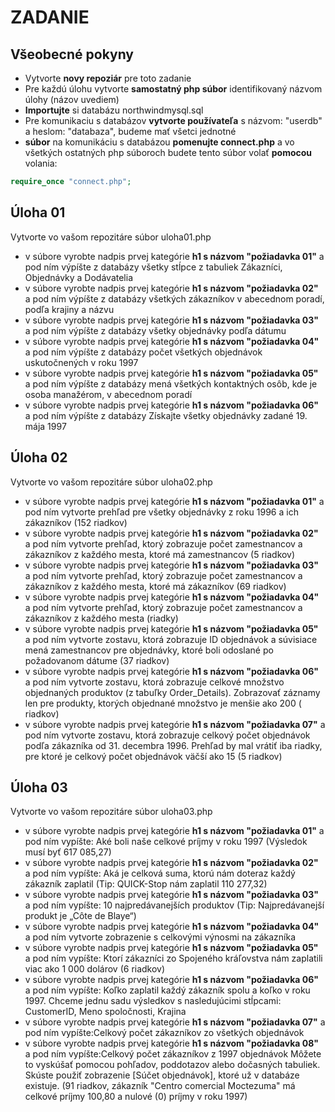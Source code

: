 # ZADANIE 
## Všeobecné pokyny

- Vytvorte **novy repoziár** pre toto zadanie
- Pre každú úlohu vytvorte **samostatný php súbor** identifikovaný názvom úlohy (názov uvediem)
- **Importujte** si databázu northwindmysql.sql
- Pre komunikaciu s databázov **vytvorte používateľa** s názvom: "userdb" a heslom: "databaza", budeme mať všetci jednotné
- **súbor** na komunikáciu s databázou **pomenujte connect.php** a vo všetkých ostatných php súboroch budete tento súbor volať **pomocou** volania: 
```php
require_once "connect.php";
```

## Úloha 01 
Vytvorte vo vašom repozitáre súbor  uloha01.php
- v súbore vyrobte nadpis prvej kategórie **h1 s názvom "požiadavka 01"** a pod ním výpíšte z databázy všetky stĺpce z tabuliek Zákazníci, Objednávky a Dodávatelia
-  v súbore vyrobte nadpis prvej kategórie **h1 s názvom "požiadavka 02"** a pod ním výpíšte z databázy všetkých zákazníkov v abecednom poradí, podľa krajiny a názvu
-  v súbore vyrobte nadpis prvej kategórie **h1 s názvom "požiadavka 03"** a pod ním výpíšte z databázy všetky objednávky podľa dátumu
-  v súbore vyrobte nadpis prvej kategórie **h1 s názvom "požiadavka 04"** a pod ním výpíšte z databázy počet všetkých objednávok uskutočnených v roku 1997
-  v súbore vyrobte nadpis prvej kategórie **h1 s názvom "požiadavka 05"** a pod ním výpíšte z databázy mená všetkých kontaktných osôb, kde je osoba manažérom, v abecednom poradí
-  v súbore vyrobte nadpis prvej kategórie **h1 s názvom "požiadavka 06"** a pod ním výpíšte z databázy Získajte všetky objednávky zadané 19. mája 1997  

## Úloha 02 
Vytvorte vo vašom repozitáre súbor  uloha02.php

 - v súbore vyrobte nadpis prvej kategórie **h1 s názvom "požiadavka 01"** a pod ním vytvorte prehľad pre všetky objednávky z roku 1996 a ich zákazníkov (152 riadkov)
 - v súbore vyrobte nadpis prvej kategórie **h1 s názvom "požiadavka 02"** a pod ním vytvorte  prehľad, ktorý zobrazuje počet zamestnancov a zákazníkov z každého mesta, ktoré má zamestnancov (5 riadkov)
- v súbore vyrobte nadpis prvej kategórie **h1 s názvom "požiadavka 03"** a pod ním vytvorte  prehľad, ktorý zobrazuje počet zamestnancov a zákazníkov z každého mesta, ktoré má zákazníkov (69 riadkov)
- v súbore vyrobte nadpis prvej kategórie **h1 s názvom "požiadavka 04"** a pod ním vytvorte  prehľad, ktorý zobrazuje počet zamestnancov a zákazníkov z každého mesta (riadky)
 - v súbore vyrobte nadpis prvej kategórie **h1 s názvom "požiadavka 05"** a pod ním vytvorte  zostavu, ktorá zobrazuje ID objednávok a súvisiace mená zamestnancov pre objednávky, ktoré boli odoslané po požadovanom dátume (37 riadkov)
 - v súbore vyrobte nadpis prvej kategórie **h1 s názvom "požiadavka 06"** a pod ním vytvorte  zostavu, ktorá zobrazuje celkové množstvo objednaných produktov (z tabuľky Order_Details). Zobrazovať záznamy len pre produkty, ktorých objednané množstvo je menšie ako 200 ( riadkov)
 - v súbore vyrobte nadpis prvej kategórie **h1 s názvom "požiadavka 07"** a pod ním vytvorte  zostavu, ktorá zobrazuje celkový počet objednávok podľa zákazníka od 31. decembra 1996. Prehľad by mal vrátiť iba riadky, pre ktoré je celkový počet objednávok väčší ako 15 (5 riadkov)
 
  ## Úloha 03
  Vytvorte vo vašom repozitáre súbor  uloha03.php 
  - v súbore vyrobte nadpis prvej kategórie **h1 s názvom "požiadavka 01"** a pod ním vypíšte: Aké boli naše celkové príjmy v roku 1997 (Výsledok musí byť 617 085,27)
  - v súbore vyrobte nadpis prvej kategórie **h1 s názvom "požiadavka 02"** a pod ním vypíšte:  Aká je celková suma, ktorú nám doteraz každý zákazník zaplatil (Tip: QUICK-Stop nám zaplatil 110 277,32)
  - v súbore vyrobte nadpis prvej kategórie **h1 s názvom "požiadavka 03"** a pod ním vypíšte:  10 najpredávanejších produktov (Tip: Najpredávanejší produkt je „Côte de Blaye“)
  - v súbore vyrobte nadpis prvej kategórie **h1 s názvom "požiadavka 04"** a pod ním vytvorte zobrazenie s celkovými výnosmi na zákazníka
- v súbore vyrobte nadpis prvej kategórie **h1 s názvom "požiadavka 05"** a pod ním vypíšte: Ktorí zákazníci zo Spojeného kráľovstva nám zaplatili viac ako 1 000 dolárov (6 riadkov)
- v súbore vyrobte nadpis prvej kategórie **h1 s názvom "požiadavka 06"** a pod ním vypíšte: Koľko zaplatil každý zákazník spolu a koľko v roku 1997. Chceme jednu sadu výsledkov s nasledujúcimi stĺpcami:  CustomerID,  Meno spoločnosti,  Krajina
- v súbore vyrobte nadpis prvej kategórie **h1 s názvom "požiadavka 07"** a pod ním vypíšte:Celkový počet zákazníkov zo všetkých objednávok
- v súbore vyrobte nadpis prvej kategórie **h1 s názvom "požiadavka 08"** a pod ním vypíšte:Celkový počet zákazníkov z 1997 objednávok Môžete to vyskúšať pomocou pohľadov, poddotazov alebo dočasných tabuliek. Skúste použiť zobrazenie [Súčet objednávok], ktoré už v databáze existuje. (91 riadkov, zákazník "Centro comercial Moctezuma" má celkové príjmy 100,80 a nulové (0) príjmy v roku 1997)
 
 <!---
 ## Úloha 03
Vytvorte vo vašom repozitáre súbor  uloha03.php Pri tejto úlohe nahrajte do repozitára aj export vašej verzie databázy pod názvom "northwind-03.sql"

 - Vložte sa do tabuľky Zamestnanci a zahrňte nasledujúce polia: Priezvisko, Meno, Titul, Zdvorilostný titul, Dátum narodenia, Dátum prenájmu, Mesto, Región, PSČ, Krajina, Domovský telefón, Hlásenia Komu
-  Vložiť objednávku pre seba do tabuľky Objednávky Zahrňte nasledujúce polia: CustomerID, EmployeeID, OrderDate, RequiredDate
-  Vložte podrobnosti objednávky do tabuľky Order_Details Zahrňte nasledujúce polia: OrderID, ProductID, UnitPrice, Quantity, Discount


 Aktualizujte svoj telefón (z predchádzajúceho záznamu v tabuľke Zamestnanci) (1 riadok)
 Dvojnásobné množstvo záznamu podrobností objednávky, ktoré ste vložili predtým (1 riadok)
 Zopakujte predchádzajúcu aktualizáciu, ale tentoraz aktualizujte všetky objednávky, ktoré sú s vami spojené (1 riadok)


 Vymažte záznamy, ktoré ste predtým vložili. Neodstraňujte žiadne ďalšie záznamy!
 
 --->
